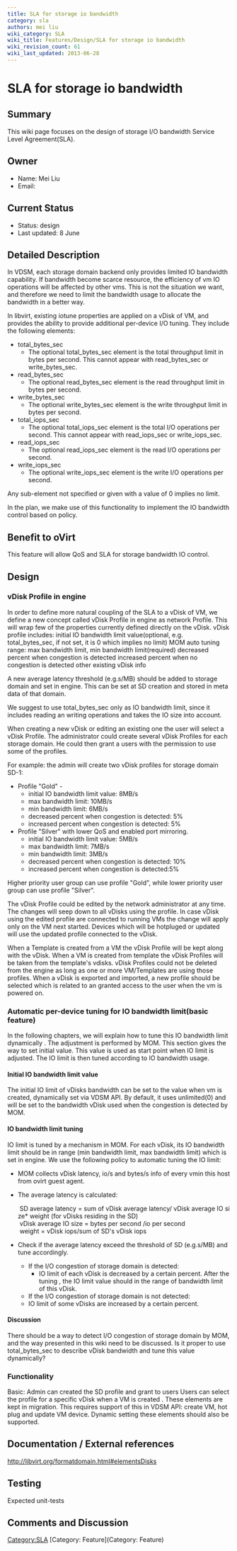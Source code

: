 ```yaml
---
title: SLA for storage io bandwidth
category: sla
authors: mei liu
wiki_category: SLA
wiki_title: Features/Design/SLA for storage io bandwidth
wiki_revision_count: 61
wiki_last_updated: 2013-06-28
---
```


# SLA for storage io bandwidth

## Summary

This wiki page focuses on the design of storage I/O bandwidth Service Level Agreement(SLA).

## Owner

*   Name: Mei Liu
*   Email: <liumbj at linux dot vnet dot ibm dot com>

## Current Status

*   Status: design
*   Last updated: 8 June

## Detailed Description

In VDSM, each storage domain backend only provides limited IO bandwidth capability. If bandwidth become scarce resource, the efficiency of vm IO operations will be affected by other vms. This is not the situation we want, and therefore we need to limit the bandwidth usage to allocate the bandwidth in a better way.

In libvirt, existing iotune properties are applied on a vDisk of VM, and provides the ability to provide additional per-device I/O tuning. They include the following elements:

*   total_bytes_sec
    -   The optional total_bytes_sec element is the total throughput limit in bytes per second. This cannot appear with read_bytes_sec or write_bytes_sec.
*   read_bytes_sec
    -   The optional read_bytes_sec element is the read throughput limit in bytes per second.
*   write_bytes_sec
    -   The optional write_bytes_sec element is the write throughput limit in bytes per second.
*   total_iops_sec
    -   The optional total_iops_sec element is the total I/O operations per second. This cannot appear with read_iops_sec or write_iops_sec.
*   read_iops_sec
    -   The optional read_iops_sec element is the read I/O operations per second.
*   write_iops_sec
    -   The optional write_iops_sec element is the write I/O operations per second.

Any sub-element not specified or given with a value of 0 implies no limit.

In the plan, we make use of this functionality to implement the IO bandwidth control based on policy.

## Benefit to oVirt

This feature will allow QoS and SLA for storage bandwidth IO control.

## Design

### vDisk Profile in engine

In order to define more natural coupling of the SLA to a vDisk of VM, we define a new concept called vDisk Profile in engine as network Profile. This will wrap few of the properties currently defined directly on the vDisk. vDisk profile includes: initial IO bandwidth limit value(optional, e.g. total_bytes_sec, if not set, it is 0 which implies no limit) MOM auto tuning range: max bandwidth limit, min bandwidth limit(required) decreased percent when congestion is detected increased percent when no congestion is detected other existing vDisk info

A new average latency threshold (e.g.s/MB) should be added to storage domain and set in engine. This can be set at SD creation and stored in meta data of that domain.

We suggest to use total_bytes_sec only as IO bandwidth limit, since it includes reading an writing operations and takes the IO size into account.

When creating a new vDisk or editing an existing one the user will select a vDisk Profile. The administrator could create several vDisk Profiles for each storage domain. He could then grant a users with the permission to use some of the profiles.

For example: the admin will create two vDisk profiles for storage domain SD-1:

*   Profile "Gold" -
    -   initial IO bandwidth limit value: 8MB/s
    -   max bandwidth limit: 10MB/s
    -   min bandwidth limit: 6MB/s
    -   decreased percent when congestion is detected: 5%
    -   increased percent when congestion is detected: 5%
*   Profile "Silver" with lower QoS and enabled port mirroring.
    -   initial IO bandwidth limit value: 5MB/s
    -   max bandwidth limit: 7MB/s
    -   min bandwidth limit: 3MB/s
    -   decreased percent when congestion is detected: 10%
    -   increased percent when congestion is detected:5%

Higher priority user group can use profile "Gold", while lower priority user group can use profile "Silver".

The vDisk Profile could be edited by the network administrator at any time. The changes will seep down to all vDisks using the profile. In case vDisk using the edited profile are connected to running VMs the change will apply only on the VM next started. Devices which will be hotpluged or updated will use the updated profile connected to the vDisk.

When a Template is created from a VM the vDisk Profile will be kept along with the vDisk. When a VM is created from template the vDisk Profiles will be taken from the template's vdisks. vDisk Profiles could not be deleted from the engine as long as one or more VM/Templates are using those profiles. When a vDisk is exported and imported, a new profile should be selected which is related to an granted access to the user when the vm is powered on.

### Automatic per-device tuning for IO bandwidth limit(basic feature)

In the following chapters, we will explain how to tune this IO bandwidth limit dynamically . The adjustment is performed by MOM. This section gives the way to set initial value. This value is used as start point when IO limit is adjusted. The IO limit is then tuned according to IO bandwidth usage.

#### Initial IO bandwidth limit value

The initial IO limit of vDisks bandwidth can be set to the value when vm is created, dynamically set via VDSM API. By default, it uses unlimited(0) and will be set to the bandwidth vDisk used when the congestion is detected by MOM.

#### IO bandwidth limit tuning

IO limit is tuned by a mechanism in MOM. For each vDisk, its IO bandwidth limit should be in range (min bandwidth limit, max bandwidth limit) which is set in engine. We use the following policy to automatic tuning the IO limit:

*   MOM collects vDisk latency, io/s and bytes/s info of every vmin this host from ovirt guest agent.
*   The average latency is calculated:

       SD average latency = sum of vDisk average latency/ vDisk average IO size* weight (for vDisks residing in the SD)
       vDisk average IO size = bytes per second /io per second
       weight = vDisk iops/sum of SD's vDisk iops

*   Check if the average latency exceed the threshold of SD (e.g.s/MB) and tune accordingly.
    -   If the I/O congestion of storage domain is detected:
        -   IO limit of each vDisk is decreased by a certain percent. After the tuning , the IO limit value should in the range of bandwidth limit of this vDisk.
    -   If the I/O congestion of storage domain is not detected:
    -   IO limit of some vDisks are increased by a certain percent.

#### Discussion

There should be a way to detect I/O congestion of storage domain by MOM, and the way presented in this wiki need to be discussed. Is it proper to use total_bytes_sec to describe vDisk bandwidth and tune this value dynamically?

### Functionality

Basic: Admin can created the SD profile and grant to users Users can select the profile for a specific vDisk when a VM is created . These elements are kept in migration. This requires support of this in VDSM API: create VM, hot plug and update VM device. Dynamic setting these elements should also be supported.

## Documentation / External references

<http://libvirt.org/formatdomain.html#elementsDisks>

## Testing

Expected unit-tests

## Comments and Discussion

<Category:SLA> [Category: Feature](Category: Feature)
